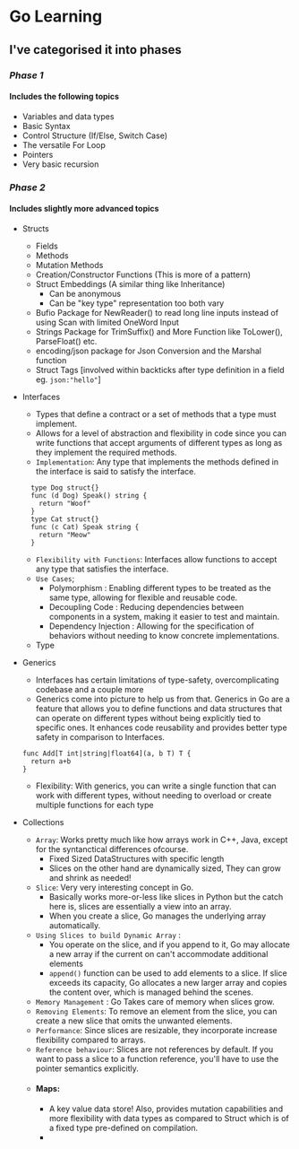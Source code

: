 # Go Learning

## I've categorised it into phases

### *Phase 1*

#### Includes the following topics

+ Variables and data types
+ Basic Syntax
+ Control Structure (If/Else, Switch Case)
+ The versatile For Loop
+ Pointers
+ Very basic recursion

### *Phase 2*

#### Includes slightly more advanced topics

+ Structs
  + Fields
  + Methods
  + Mutation Methods
  + Creation/Constructor Functions (This is more of a pattern)
  + Struct Embeddings (A similar thing like Inheritance)
    + Can be anonymous
    + Can be "key type" representation too both vary
  + Bufio Package for NewReader() to read long line inputs instead of using Scan with limited OneWord Input
  + Strings Package for TrimSuffix() and More Function like ToLower(), ParseFloat() etc.
  + encoding/json package for Json Conversion and the Marshal function
  + Struct Tags [involved within backticks after type definition in a field eg. `json:"hello"`]
  
+ Interfaces
  + Types that define a contract or a set of methods that a type must implement.
  + Allows for a level of abstraction and flexibility in code since you can write functions that accept arguments of different types as long as they implement the required methods.
  + `Implementation`: Any type that implements the methods defined in the interface is said to satisfy the interface.
  
  ```
    type Dog struct{}
    func (d Dog) Speak() string {
      return "Woof"
    }
    type Cat struct{}
    func (c Cat) Speak string {
      return "Meow"
    }
  ```

  + `Flexibility with Functions`: Interfaces allow functions to accept any type that satisfies the interface.
  + `Use Cases`;
    + Polymorphism : Enabling different types to be treated as the same type, allowing for flexible and reusable code.
    + Decoupling Code : Reducing dependencies between components in a system, making it easier to test and maintain.
    + Dependency Injection : Allowing for the specification of behaviors without needing to know concrete implementations.
  + Type

+ Generics
  + Interfaces has certain limitations of type-safety, overcomplicating codebase and a couple more
  + Generics come into picture to help us from that. Generics in Go are a feature that allows you to define functions and data structures that can operate on different types without being explicitly tied to specific ones. It enhances code reusability and provides better type safety in comparison to Interfaces.
  ```
  func Add[T int|string|float64](a, b T) T {
    return a+b
  }
  ```
  + Flexibility: With generics, you can write a single function that can work with different types, without needing to overload or create multiple functions for each type

+ Collections
  + `Array`: Works pretty much like how arrays work in C++, Java, except for the syntanctical differences ofcourse.
    + Fixed Sized DataStructures with specific length
    + Slices on the other hand are dynamically sized, They can grow and shrink as needed! 
  + `Slice`: Very very interesting concept in Go. 
    + Basically works more-or-less like slices in Python but the catch here is, slices are essentially a view into an array. 
    + When you create a slice, Go manages the underlying array automatically.
  + `Using Slices to build Dynamic Array` :
    + You operate on the slice, and if you append to it, Go may allocate a new array if the current on can't accommodate additional elements
    + `append()` function can be used to add elements to a slice. If slice exceeds its capacity, Go allocates a new larger array and copies the content over, which is managed behind the scenes.
  + `Memory Management` : Go Takes care of memory when slices grow. 
  + `Removing Elements`: To remove an element from the slice, you can create a new slice that omits the unwanted elements. 
  + `Performance`: Since slices are resizable, they incorporate increase flexibility compared to arrays. 
  + `Reference behaviour`: Slices are not references by default. If you want to pass a slice to a function reference, you'll have to use the pointer semantics explicitly.
  + #### Maps:
    + A key value data store! Also, provides mutation capabilities and more flexibility with data types as compared to Struct which is of a fixed type pre-defined on compilation.
    + 